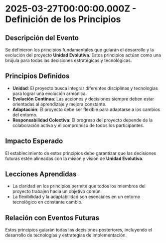 # 2025-03-27T00:00:00.000Z - Definición de los Principios

## Descripción del Evento
Se definieron los principios fundamentales que guiarán el desarrollo y la evolución del proyecto **Unidad Evolutiva**. Estos principios actúan como una brújula para todas las decisiones estratégicas y tecnológicas.

## Principios Definidos
- **Unidad**: El proyecto busca integrar diferentes disciplinas y tecnologías para lograr una evolución armónica.
- **Evolución Continua**: Las acciones y decisiones siempre deben estar orientadas al aprendizaje y mejora constante.
- **Adaptación**: El proyecto debe ser flexible para adaptarse a los cambios del entorno.
- **Responsabilidad Colectiva**: El progreso del proyecto depende de la colaboración activa y el compromiso de todos los participantes.

## Impacto Esperado
El establecimiento de estos principios debe garantizar que las decisiones futuras estén alineadas con la misión y visión de **Unidad Evolutiva**.

## Lecciones Aprendidas
- La claridad en los principios permite que todos los miembros del proyecto trabajen hacia un objetivo común.
- La flexibilidad y la adaptabilidad son esenciales en un entorno tecnológico en constante cambio.

## Relación con Eventos Futuras
Estos principios guiarán todas las decisiones posteriores, incluyendo el desarrollo de tecnologías y estrategias de implementación.
